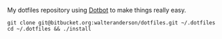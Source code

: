 My dotfiles repository using [Dotbot](https://github.com/anishathalye/dotbot) to make things really easy.

```
git clone git@bitbucket.org:walteranderson/dotfiles.git ~/.dotfiles
cd ~/.dotfiles && ./install
```
